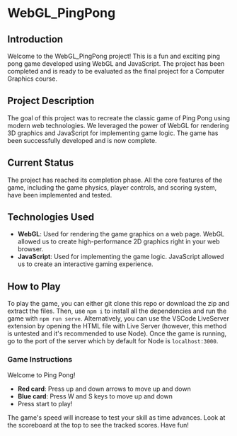 # WebGL_PingPong

## Introduction

Welcome to the WebGL_PingPong project! This is a fun and exciting ping pong game developed using WebGL and JavaScript. The project has been completed and is ready to be evaluated as the final project for a Computer Graphics course.

## Project Description

The goal of this project was to recreate the classic game of Ping Pong using modern web technologies. We leveraged the power of WebGL for rendering 3D graphics and JavaScript for implementing game logic. The game has been successfully developed and is now complete.

## Current Status

The project has reached its completion phase. All the core features of the game, including the game physics, player controls, and scoring system, have been implemented and tested.

## Technologies Used

- **WebGL**: Used for rendering the game graphics on a web page. WebGL allowed us to create high-performance 2D graphics right in your web browser.
- **JavaScript**: Used for implementing the game logic. JavaScript allowed us to create an interactive gaming experience.

## How to Play

To play the game, you can either git clone this repo or download the zip and extract the files. Then, use `npm i` to install all the dependencies and run the game with `npm run serve`. Alternatively, you can use the VSCode LiveServer extension by opening the HTML file with Live Server (however, this method is untested and it's recommended to use Node). Once the game is running, go to the port of the server which by default for Node is `localhost:3000`.

### Game Instructions

Welcome to Ping Pong!

- **Red card**: Press up and down arrows to move up and down
- **Blue card**: Press W and S keys to move up and down
- Press start to play!

The game's speed will increase to test your skill as time advances. Look at the scoreboard at the top to see the tracked scores. Have fun! 
